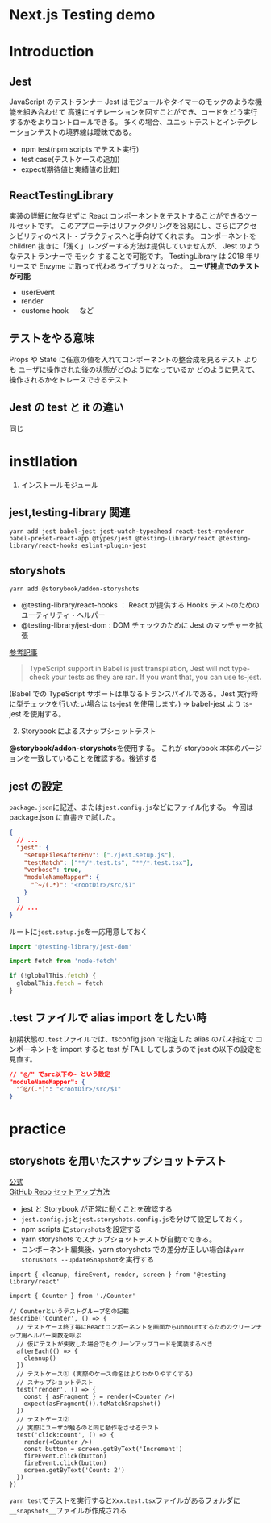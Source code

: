 # Next.js Testing demo

# Introduction

## Jest

JavaScript のテストランナー
Jest はモジュールやタイマーのモックのような機能を組み合わせて
高速にイテレーションを回すことができ、コードをどう実行するかをよりコントロールできる。
多くの場合、ユニットテストとインテグレーションテストの境界線は曖昧である。

- npm test(npm scripts でテスト実行)
- test case(テストケースの追加)
- expect(期待値と実績値の比較)

## ReactTestingLibrary

実装の詳細に依存せずに React コンポーネントをテストすることができるツールセットです。
このアプローチはリファクタリングを容易にし、さらにアクセシビリティのベスト・プラクティスへと手向けてくれます。
コンポーネントを children 抜きに「浅く」レンダーする方法は提供していませんが、
Jest のようなテストランナーで モック することで可能です。
TestingLibrary は 2018 年リリースで Enzyme に取って代わるライブラリとなった。
**ユーザ視点でのテストが可能**

- userEvent
- render
- custome hook 　
  など

## テストをやる意味

Props や State に任意の値を入れてコンポーネントの整合成を見るテスト
よりも
ユーザに操作された後の状態がどのようになっているか
どのように見えて、操作されるかをトレースできるテスト

## Jest の test と it の違い

同じ

# instllation

1. インストールモジュール

## jest,testing-library 関連

```
yarn add jest babel-jest jest-watch-typeahead react-test-renderer babel-preset-react-app @types/jest @testing-library/react @testing-library/react-hooks eslint-plugin-jest
```

## storyshots

```
yarn add @storybook/addon-storyshots
```

- @testing-library/react-hooks ： React が提供する Hooks テストのためのユーティリティ・ヘルパー
- @testing-library/jest-dom : DOM チェックのために Jest のマッチャーを拡張

[参考記事](https://zenn.dev/tkdn/books/react-testing-patterns/viewer/quick-install)

> TypeScript support in Babel is just transpilation, Jest will not type-check your tests as they are ran. If you want that, you can use ts-jest.

(Babel での TypeScript サポートは単なるトランスパイルである。Jest 実行時に型チェックを行いたい場合は ts-jest を使用します。)
→ babel-jest より ts-jest を使用する。

2. Storybook によるスナップショットテスト

**@storybook/addon-storyshots**を使用する。
これが storybook 本体のバージョンを一致していることを確認する。後述する

## jest の設定

`package.json`に記述、または`jest.config.js`などにファイル化する。
今回は package.json に直書きで試した。

```json
{
  // ...
  "jest": {
    "setupFilesAfterEnv": ["./jest.setup.js"],
    "testMatch": ["**/*.test.ts", "**/*.test.tsx"],
    "verbose": true,
    "moduleNameMapper": {
      "^~/(.*)": "<rootDir>/src/$1"
    }
  }
  // ...
}
```

ルートに`jest.setup.js`を一応用意しておく

```js
import '@testing-library/jest-dom'

import fetch from 'node-fetch'

if (!globalThis.fetch) {
  globalThis.fetch = fetch
}
```

## .test ファイルで alias import をしたい時

初期状態の`.test`ファイルでは、tsconfig.json で指定した alias のパス指定で
コンポーネントを import すると test が FAIL してしまうので
jest の以下の設定を見直す。

```json
// "@/" でsrc以下の~ という設定
"moduleNameMapper": {
  "^@/(.*)": "<rootDir>/src/$1"
}
```

# practice

## storyshots を用いたスナップショットテスト

[公式](https://storybook.js.org/docs/react/workflows/snapshot-testing) <br>
[GitHub Repo](https://github.com/storybookjs/storybook/blob/master/addons/storyshots/storyshots-core/README.md#configure-your-app-for-jest/README.md)
[セットアップ方法](https://blog.gaji.jp/2020/08/18/4783/)

- jest と Storybook が正常に動くことを確認する
- `jest.config.js`と`jest.storyshots.config.js`を分けて設定しておく。
- npm scripts に`storyshots`を設定する
- yarn storyshots でスナップショットテストが自動でできる。
- コンポーネント編集後、yarn storyshots での差分が正しい場合は`yarn storushots --updateSnapshot`を実行する

```tsx
import { cleanup, fireEvent, render, screen } from '@testing-library/react'

import { Counter } from './Counter'

// Counterというテストグループ名の記載
describe('Counter', () => {
  // テストケース終了毎にReactコンポーネントを画面からunmountするためのクリーンナップ用ヘルパー関数を呼ぶ
  // 仮にテストが失敗した場合でもクリーンアップコードを実装するべき
  afterEach(() => {
    cleanup()
  })
  // テストケース① (実際のケース命名はよりわかりやすくする)
  // スナップショットテスト
  test('render', () => {
    const { asFragment } = render(<Counter />)
    expect(asFragment()).toMatchSnapshot()
  })
  // テストケース②
  // 実際にユーザが触るのと同じ動作をさせるテスト
  test('click:count', () => {
    render(<Counter />)
    const button = screen.getByText('Increment')
    fireEvent.click(button)
    fireEvent.click(button)
    screen.getByText('Count: 2')
  })
})
```

`yarn test`でテストを実行すると`Xxx.test.tsx`ファイルがあるフォルダに
`__snapshots__`ファイルが作成される
